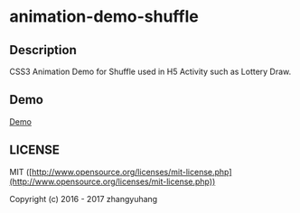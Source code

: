 # animation-demo-shuffle

## Description

CSS3 Animation Demo for Shuffle used in H5 Activity such as Lottery Draw. 


## Demo

[Demo](https://sqhtiamo.github.io/demo/animation/shuffle.html)

## LICENSE

MIT ([http://www.opensource.org/licenses/mit-license.php](http://www.opensource.org/licenses/mit-license.php))


Copyright (c) 2016 - 2017 zhangyuhang

